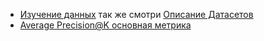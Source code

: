 - [Изучение данных](explore.org) так же смотри [Описание Датасетов](https://github.com/way-of-samurai/vit-recom-system#%D0%B4%D0%B0%D1%82%D0%B0%D1%81%D0%B5%D1%82%D1%8B)
- [Average Precision@K основная метрика](metric.org)

